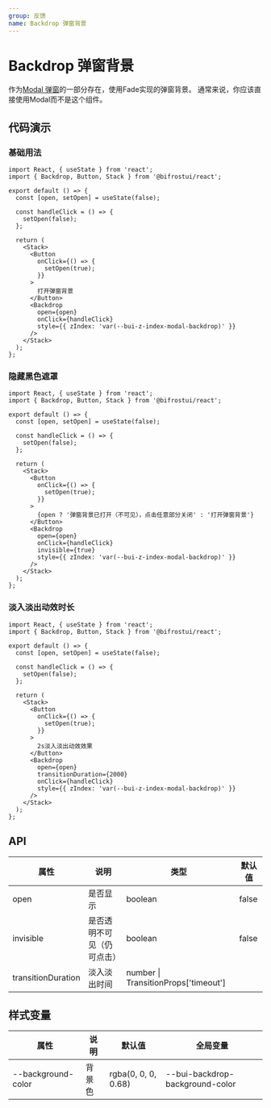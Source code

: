```yaml
---
group: 反馈
name: Backdrop 弹窗背景
---
```


# Backdrop 弹窗背景

作为[Modal 弹窗](/cores/modal)的一部分存在，使用Fade实现的弹窗背景。
通常来说，你应该直接使用Modal而不是这个组件。

## 代码演示

### 基础用法

```tsx
import React, { useState } from 'react';
import { Backdrop, Button, Stack } from '@bifrostui/react';

export default () => {
  const [open, setOpen] = useState(false);

  const handleClick = () => {
    setOpen(false);
  };

  return (
    <Stack>
      <Button
        onClick={() => {
          setOpen(true);
        }}
      >
        打开弹窗背景
      </Button>
      <Backdrop
        open={open}
        onClick={handleClick}
        style={{ zIndex: 'var(--bui-z-index-modal-backdrop)' }}
      />
    </Stack>
  );
};
```

### 隐藏黑色遮罩

```tsx
import React, { useState } from 'react';
import { Backdrop, Button, Stack } from '@bifrostui/react';

export default () => {
  const [open, setOpen] = useState(false);

  const handleClick = () => {
    setOpen(false);
  };

  return (
    <Stack>
      <Button
        onClick={() => {
          setOpen(true);
        }}
      >
        {open ? '弹窗背景已打开（不可见），点击任意部分关闭' : '打开弹窗背景'}
      </Button>
      <Backdrop
        open={open}
        onClick={handleClick}
        invisible={true}
        style={{ zIndex: 'var(--bui-z-index-modal-backdrop)' }}
      />
    </Stack>
  );
};
```

### 淡入淡出动效时长

```tsx
import React, { useState } from 'react';
import { Backdrop, Button, Stack } from '@bifrostui/react';

export default () => {
  const [open, setOpen] = useState(false);

  const handleClick = () => {
    setOpen(false);
  };

  return (
    <Stack>
      <Button
        onClick={() => {
          setOpen(true);
        }}
      >
        2s淡入淡出动效效果
      </Button>
      <Backdrop
        open={open}
        transitionDuration={2000}
        onClick={handleClick}
        style={{ zIndex: 'var(--bui-z-index-modal-backdrop)' }}
      />
    </Stack>
  );
};
```

## API

| 属性               | 说明                       | 类型                                 | 默认值 |
| ------------------ | -------------------------- | ------------------------------------ | ------ |
| open               | 是否显示                   | boolean                              | false  |
| invisible          | 是否透明不可见（仍可点击） | boolean                              | false  |
| transitionDuration | 淡入淡出时间               | number \| TransitionProps['timeout'] |        |

## 样式变量

| 属性               | 说明   | 默认值              | 全局变量                        |
| ------------------ | ------ | ------------------- | ------------------------------- |
| --background-color | 背景色 | rgba(0, 0, 0, 0.68) | --bui-backdrop-background-color |
